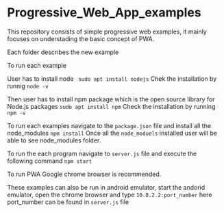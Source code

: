 # Progressive_Web_App_examples

This repository consists of simple progressive web examples, it mainly focuses on understading the basic concept of PWA.

Each folder describes the new example 

To run each example 

User has to install node 
``` sudo apt install nodejs```
Chek the installation by runnig
```node -v```

Then user has to install npm package which is the open source library for Node.js packages
``` sudo apt install npm ```
Check the installation by running
``` npm -v ```

To run each examples navigate to the ```package.json``` file and install all the node_modules 
``` npm install ```
Once all the ```node_moduels``` installed user will be able to see node_modules folder.

To run the each program navigate to ```server.js``` file and execute the following command
```npm start```

To run PWA Google chrome browser is recommended.

These examples can also be run in android emulator, start the andorid emulator, open the chrome browser and type ```10.0.2.2:port_number```
here port_number can be found in ```server.js``` file
